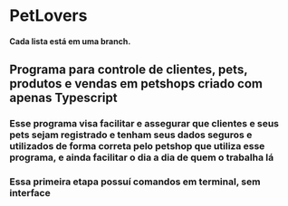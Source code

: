<h1>PetLovers</h1>

<h4>Cada lista está em uma branch.</h4>

<h2>Programa para controle de clientes, pets, produtos e vendas em petshops criado com apenas Typescript</h2>

<h3>Esse programa visa facilitar e assegurar que clientes e seus pets sejam registrado e tenham seus dados seguros e utilizados de forma correta pelo petshop que utiliza esse programa, e ainda facilitar o dia a dia de quem o trabalha lá</h3>
<h3>Essa primeira etapa possuí comandos em terminal, sem interface</h3>
